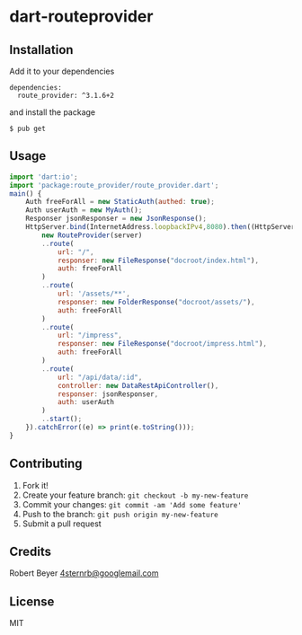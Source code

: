 # dart-routeprovider

## Installation

Add it to your dependencies
```
dependencies:
  route_provider: ^3.1.6+2
```

and install the package
```
$ pub get
```

## Usage
```javascript
import 'dart:io';
import 'package:route_provider/route_provider.dart';
main() {
    Auth freeForAll = new StaticAuth(authed: true);
    Auth userAuth = new MyAuth();
    Responser jsonResponser = new JsonResponse();
    HttpServer.bind(InternetAddress.loopbackIPv4,8080).then((HttpServer server){
        new RouteProvider(server)
        ..route(
            url: "/",
            responser: new FileResponse("docroot/index.html"),
            auth: freeForAll
        )
        ..route(
            url: '/assets/**',
            responser: new FolderResponse("docroot/assets/"),
            auth: freeForAll
        )
        ..route(
            url: "/impress",
            responser: new FileResponse("docroot/impress.html"),
            auth: freeForAll
        )
        ..route(
            url: "/api/data/:id",
            controller: new DataRestApiController(),
            responser: jsonResponser,
            auth: userAuth
        )
        ..start();
    }).catchError((e) => print(e.toString()));
}
```

## Contributing

1. Fork it!
2. Create your feature branch: `git checkout -b my-new-feature`
3. Commit your changes: `git commit -am 'Add some feature'`
4. Push to the branch: `git push origin my-new-feature`
5. Submit a pull request

## Credits

Robert Beyer <4sternrb@googlemail.com>

## License

MIT
